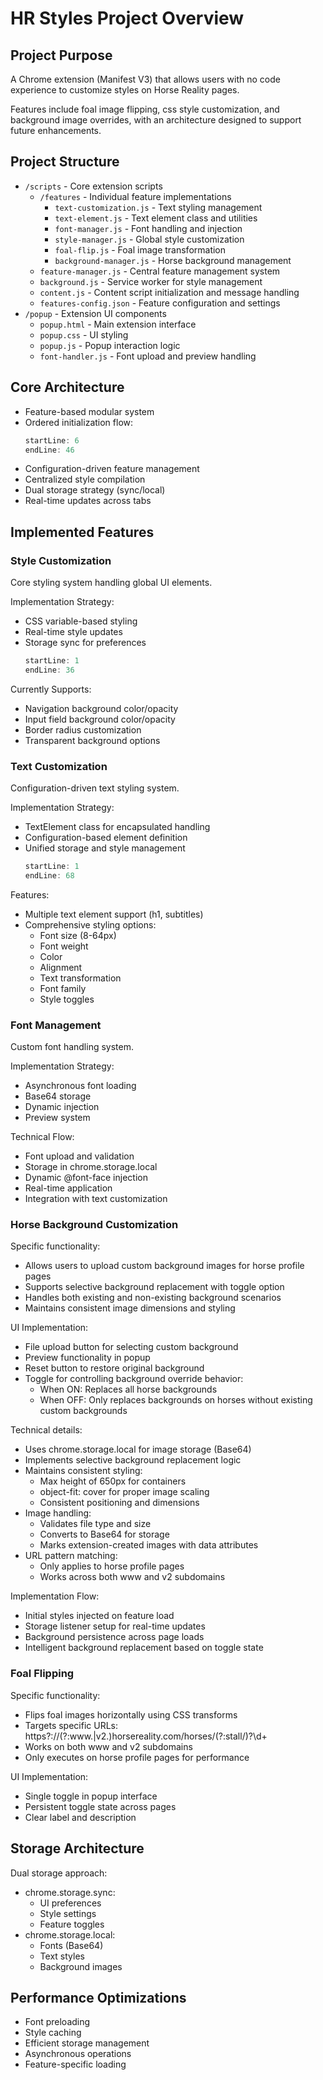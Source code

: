 # HR Styles Project Overview

## Project Purpose
A Chrome extension (Manifest V3) that allows users with no code experience to customize styles on Horse Reality pages.

Features include foal image flipping, css style customization, and background image overrides, with an architecture designed to support future enhancements.

## Project Structure
- `/scripts` - Core extension scripts
  - `/features` - Individual feature implementations
    - `text-customization.js` - Text styling management
    - `text-element.js` - Text element class and utilities
    - `font-manager.js` - Font handling and injection
    - `style-manager.js` - Global style customization
    - `foal-flip.js` - Foal image transformation
    - `background-manager.js` - Horse background management
  - `feature-manager.js` - Central feature management system
  - `background.js` - Service worker for style management
  - `content.js` - Content script initialization and message handling
  - `features-config.json` - Feature configuration and settings
- `/popup` - Extension UI components
  - `popup.html` - Main extension interface
  - `popup.css` - UI styling
  - `popup.js` - Popup interaction logic
  - `font-handler.js` - Font upload and preview handling

## Core Architecture
- Feature-based modular system
- Ordered initialization flow:
  ```javascript:scripts/content.js
  startLine: 6
  endLine: 46
  ```
- Configuration-driven feature management
- Centralized style compilation
- Dual storage strategy (sync/local)
- Real-time updates across tabs

## Implemented Features

### Style Customization
Core styling system handling global UI elements.

Implementation Strategy:
- CSS variable-based styling
- Real-time style updates
- Storage sync for preferences
  ```javascript:scripts/features/style-manager.js
  startLine: 1
  endLine: 36
  ```

Currently Supports:
- Navigation background color/opacity
- Input field background color/opacity
- Border radius customization
- Transparent background options

### Text Customization
Configuration-driven text styling system.

Implementation Strategy:
- TextElement class for encapsulated handling
- Configuration-based element definition
- Unified storage and style management
  ```javascript:scripts/features/text-customization.js
  startLine: 1
  endLine: 68
  ```

Features:
- Multiple text element support (h1, subtitles)
- Comprehensive styling options:
  - Font size (8-64px)
  - Font weight
  - Color
  - Alignment
  - Text transformation
  - Font family
  - Style toggles

### Font Management
Custom font handling system.

Implementation Strategy:
- Asynchronous font loading
- Base64 storage
- Dynamic injection
- Preview system

Technical Flow:
- Font upload and validation
- Storage in chrome.storage.local
- Dynamic @font-face injection
- Real-time application
- Integration with text customization

### Horse Background Customization
Specific functionality:
- Allows users to upload custom background images for horse profile pages
- Supports selective background replacement with toggle option
- Handles both existing and non-existing background scenarios
- Maintains consistent image dimensions and styling

UI Implementation:
- File upload button for selecting custom background
- Preview functionality in popup
- Reset button to restore original background
- Toggle for controlling background override behavior:
  - When ON: Replaces all horse backgrounds
  - When OFF: Only replaces backgrounds on horses without existing custom backgrounds

Technical details:
- Uses chrome.storage.local for image storage (Base64)
- Implements selective background replacement logic
- Maintains consistent styling:
  - Max height of 650px for containers
  - object-fit: cover for proper image scaling
  - Consistent positioning and dimensions
- Image handling:
  - Validates file type and size
  - Converts to Base64 for storage
  - Marks extension-created images with data attributes
- URL pattern matching:
  - Only applies to horse profile pages
  - Works across both www and v2 subdomains

Implementation Flow:
- Initial styles injected on feature load
- Storage listener setup for real-time updates
- Background persistence across page loads
- Intelligent background replacement based on toggle state

### Foal Flipping
Specific functionality:
- Flips foal images horizontally using CSS transforms
- Targets specific URLs: https?://(?:www\.|v2\.)horsereality\.com/horses/(?:stall/)?\\d+
- Works on both www and v2 subdomains
- Only executes on horse profile pages for performance

UI Implementation:
- Single toggle in popup interface
- Persistent toggle state across pages
- Clear label and description

## Storage Architecture
Dual storage approach:
- chrome.storage.sync:
  - UI preferences
  - Style settings
  - Feature toggles
- chrome.storage.local:
  - Fonts (Base64)
  - Text styles
  - Background images

## Performance Optimizations
- Font preloading
- Style caching
- Efficient storage management
- Asynchronous operations
- Feature-specific loading

